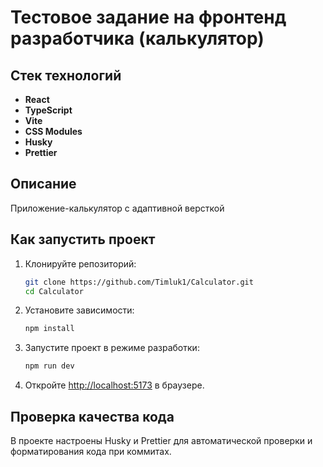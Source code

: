 # Тестовое задание на фронтенд разработчика (калькулятор)

## Стек технологий

- **React**
- **TypeScript**
- **Vite**
- **CSS Modules**
- **Husky**
- **Prettier**

## Описание

Приложение-калькулятор с адаптивной версткой
## Как запустить проект

1. Клонируйте репозиторий:
   ```sh
   git clone https://github.com/Timluk1/Сalculator.git
   cd Сalculator
   ```

2. Установите зависимости:
   ```sh
   npm install
   ```

3. Запустите проект в режиме разработки:
   ```sh
   npm run dev
   ```

4. Откройте [http://localhost:5173](http://localhost:5173) в браузере.

## Проверка качества кода

В проекте настроены Husky и Prettier для автоматической проверки и форматирования кода при коммитах.